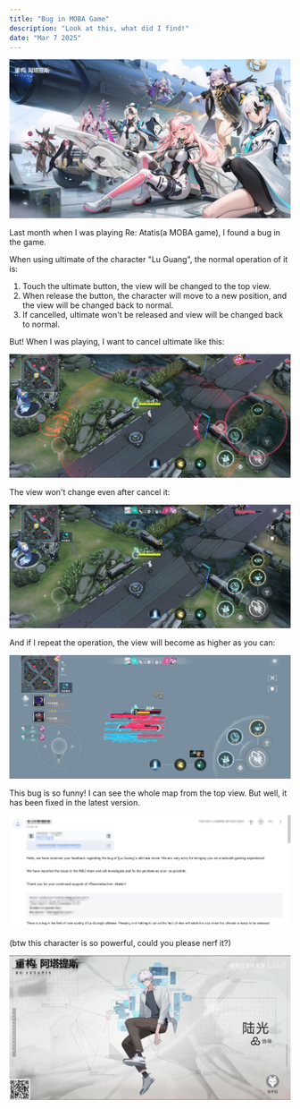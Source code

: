 ```yaml
---
title: "Bug in MOBA Game"
description: "Look at this, what did I find!"
date: "Mar 7 2025"
---
```


[![image](game-banner.jpeg)](https://www.reaetatis.com/)

Last month when I was playing Re: Atatis(a MOBA game), I found a bug in the game.

When using ultimate of the character "Lu Guang", the normal operation of it is:
1. Touch the ultimate button, the view will be changed to the top view.
2. When release the button, the character will move to a new position, and the view will be changed back to normal.
3. If cancelled, ultimate won't be released and view will be changed back to normal.

But! When I was playing, I want to cancel ultimate like this:

![prepare to cancel](bug.jpg)

The view won't change even after cancel it:

![cancel the skill](bug-release.jpg)

And if I repeat the operation, the view will become as higher as you can:

![higher view](bug-result.jpg)

This bug is so funny! I can see the whole map from the top view. But well, it has been fixed in the latest version.

![report](report.png)

(btw this character is so powerful, could you please nerf it?)

![luguang](luguang.png)